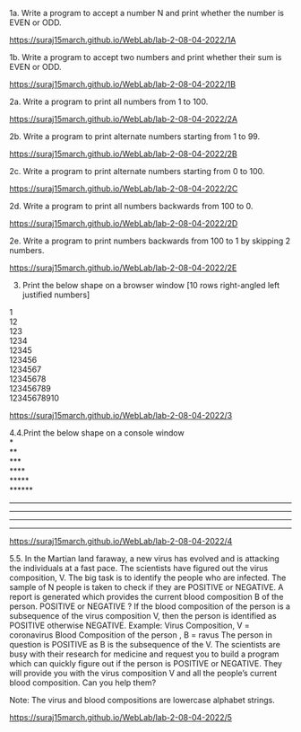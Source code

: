 1a. Write a program to accept a number N and print whether the number is EVEN or ODD.

https://suraj15march.github.io/WebLab/lab-2-08-04-2022/1A

1b. Write a program to accept two numbers and print whether their sum is EVEN or ODD.

https://suraj15march.github.io/WebLab/lab-2-08-04-2022/1B

2a. Write a program to print all numbers from 1 to 100.

https://suraj15march.github.io/WebLab/lab-2-08-04-2022/2A

2b. Write a program to print alternate numbers starting from 1 to 99.

https://suraj15march.github.io/WebLab/lab-2-08-04-2022/2B

2c. Write a program to print alternate numbers starting from 0 to 100.

https://suraj15march.github.io/WebLab/lab-2-08-04-2022/2C

2d. Write a program to print all numbers backwards from 100 to 0.

https://suraj15march.github.io/WebLab/lab-2-08-04-2022/2D

2e. Write a program to print numbers backwards from 100 to 1 by skipping 2 numbers.

https://suraj15march.github.io/WebLab/lab-2-08-04-2022/2E  

3. Print the below shape on a browser window [10 rows right-angled left justified numbers]

1  
12  
123  
1234  
12345  
123456  
1234567  
12345678  
123456789  
12345678910  

https://suraj15march.github.io/WebLab/lab-2-08-04-2022/3

4.4.Print the below shape on a console window  
         *  
        **  
       ***  
      ****  
     *****  
    ******  
   *******  
  ********  
 *********  
**********  

https://suraj15march.github.io/WebLab/lab-2-08-04-2022/4


5.5.	In the Martian land faraway, a new virus has evolved and is attacking the individuals at a fast pace. The scientists have figured out the virus composition, V. The big task is to identify the people who are infected. The sample of N people is taken to check if they are POSITIVE or NEGATIVE. A report is generated which provides the current blood composition B of the person.
POSITIVE or NEGATIVE ?
If the blood composition of the person is a subsequence of the virus composition V, then the person is identified as POSITIVE otherwise NEGATIVE.
Example:
Virus Composition, V = coronavirus
Blood Composition of the person , B = ravus
The person in question is POSITIVE as B is the subsequence of the V.
The scientists are busy with their research for medicine and request you to build a program which can quickly figure out if the person is POSITIVE or NEGATIVE. They will provide you with the virus composition V and all the people’s current blood composition. Can you help them?

Note: The virus and blood compositions are lowercase alphabet strings.

https://suraj15march.github.io/WebLab/lab-2-08-04-2022/5



